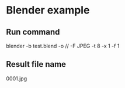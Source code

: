 # Blender example

## Run command
blender -b test.blend -o // -F JPEG -t 8 -x 1 -f 1

## Result file name
0001.jpg
